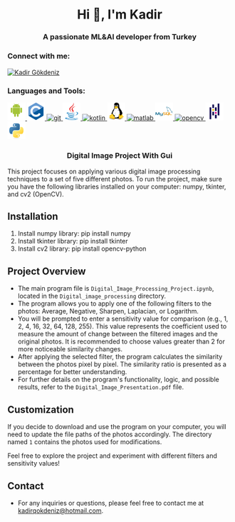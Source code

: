 <h1 align="center">Hi 👋, I'm Kadir</h1>
<h3 align="center">A passionate ML&AI developer from Turkey</h3>

<h3 align="left">Connect with me:</h3>
<p align="left">
<a href="https://linkedin.com/in/Kadir Gökdeniz" target="blank"><img align="center" src="https://raw.githubusercontent.com/rahuldkjain/github-profile-readme-generator/master/src/images/icons/Social/linked-in-alt.svg" alt="Kadir Gökdeniz" height="30" width="40" /></a>
</p>

<h3 align="left">Languages and Tools:</h3>
<p align="left"> <a href="https://developer.android.com" target="_blank" rel="noreferrer"> <img src="https://raw.githubusercontent.com/devicons/devicon/master/icons/android/android-original-wordmark.svg" alt="android" width="40" height="40"/> </a> <a href="https://www.cprogramming.com/" target="_blank" rel="noreferrer"> <img src="https://raw.githubusercontent.com/devicons/devicon/master/icons/c/c-original.svg" alt="c" width="40" height="40"/> </a> <a href="https://git-scm.com/" target="_blank" rel="noreferrer"> <img src="https://www.vectorlogo.zone/logos/git-scm/git-scm-icon.svg" alt="git" width="40" height="40"/> </a> <a href="https://www.java.com" target="_blank" rel="noreferrer"> <img src="https://raw.githubusercontent.com/devicons/devicon/master/icons/java/java-original.svg" alt="java" width="40" height="40"/> </a> <a href="https://kotlinlang.org" target="_blank" rel="noreferrer"> <img src="https://www.vectorlogo.zone/logos/kotlinlang/kotlinlang-icon.svg" alt="kotlin" width="40" height="40"/> </a> <a href="https://www.linux.org/" target="_blank" rel="noreferrer"> <img src="https://raw.githubusercontent.com/devicons/devicon/master/icons/linux/linux-original.svg" alt="linux" width="40" height="40"/> </a> <a href="https://www.mathworks.com/" target="_blank" rel="noreferrer"> <img src="https://upload.wikimedia.org/wikipedia/commons/2/21/Matlab_Logo.png" alt="matlab" width="40" height="40"/> </a> <a href="https://www.mysql.com/" target="_blank" rel="noreferrer"> <img src="https://raw.githubusercontent.com/devicons/devicon/master/icons/mysql/mysql-original-wordmark.svg" alt="mysql" width="40" height="40"/> </a> <a href="https://opencv.org/" target="_blank" rel="noreferrer"> <img src="https://www.vectorlogo.zone/logos/opencv/opencv-icon.svg" alt="opencv" width="40" height="40"/> </a> <a href="https://pandas.pydata.org/" target="_blank" rel="noreferrer"> <img src="https://raw.githubusercontent.com/devicons/devicon/2ae2a900d2f041da66e950e4d48052658d850630/icons/pandas/pandas-original.svg" alt="pandas" width="40" height="40"/> </a> <a href="https://www.python.org" target="_blank" rel="noreferrer"> <img src="https://raw.githubusercontent.com/devicons/devicon/master/icons/python/python-original.svg" alt="python" width="40" height="40"/> </a> </p>

<h3 align="center">Digital Image Project With Gui</h3>
This project focuses on applying various digital image processing techniques to a set of five different photos. To run the project, make sure you have the following libraries installed on your computer: numpy, tkinter, and cv2 (OpenCV).

## Installation

1. Install numpy library:
   pip install numpy
2. Install tkinter library:
   pip install tkinter
3. Install cv2 library:
   pip install opencv-python
   
## Project Overview

- The main program file is `Digital_Image_Processing_Project.ipynb`, located in the `Digital_image_processing` directory.
- The program allows you to apply one of the following filters to the photos: Average, Negative, Sharpen, Laplacian, or Logarithm.
- You will be prompted to enter a sensitivity value for comparison (e.g., 1, 2, 4, 16, 32, 64, 128, 255). This value represents the coefficient used to measure the amount of change between the filtered images and the original photos. It is recommended to choose values greater than 2 for more noticeable similarity changes.
- After applying the selected filter, the program calculates the similarity between the photos pixel by pixel. The similarity ratio is presented as a percentage for better understanding.
- For further details on the program's functionality, logic, and possible results, refer to the `Digital_Image_Presentation.pdf` file.

## Customization

If you decide to download and use the program on your computer, you will need to update the file paths of the photos accordingly. The directory named `1` contains the photos used for modifications.

Feel free to explore the project and experiment with different filters and sensitivity values!

## Contact
- For any inquiries or questions, please feel free to contact me at kadirqokdeniz@hotmail.com.
